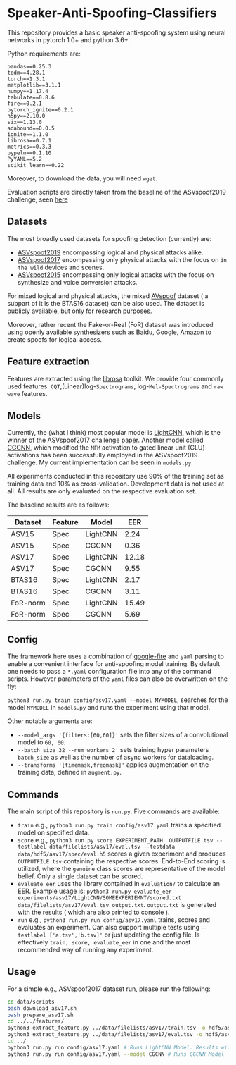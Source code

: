 # Speaker-Anti-Spoofing-Classifiers

This repository provides a basic speaker anti-spoofing system using neural networks in pytorch 1.0+ and python 3.6+.

Python requirements are:

```
pandas==0.25.3
tqdm==4.28.1
torch==1.3.1
matplotlib==3.1.1
numpy==1.17.4
tabulate==0.8.6
fire==0.2.1
pytorch_ignite==0.2.1
h5py==2.10.0
six==1.13.0
adabound==0.0.5
ignite==1.1.0
librosa==0.7.1
metrics==0.3.3
pypeln==0.1.10
PyYAML==5.2
scikit_learn==0.22
```

Moreover, to download the data, you will need `wget`.


Evaluation scripts are directly taken from the baseline of the ASVspoof2019 challenge, seen [here](https://www.asvspoof.org/asvspoof2019/tDCF_python_v1.zip)


## Datasets

The most broadly used datasets for spoofing detection (currently) are:

* [ASVspoof2019](https://datashare.is.ed.ac.uk/handle/10283/3336) encompassing logical and physical attacks alike.
* [ASVspoof2017](https://datashare.is.ed.ac.uk/handle/10283/3055) encompassing only physical attacks with the focus on `in the wild` devices and scenes.
* [ASVspoof2015](https://datashare.is.ed.ac.uk/handle/10283/853) encompassing only logical attacks with the focus on synthesize and voice conversion attacks.

For mixed logical and physical attacks, the mixed [AVspoof](https://www.idiap.ch/dataset/avspoof) dataset ( a subpart of it is the BTAS16 dataset) can be also used. The dataset is publicly available, but only for research purposes.

Moreover, rather recent the Fake-or-Real (FoR) dataset was introduced using openly available synthesizers such as Baidu, Google, Amazon to create spoofs for logical access.

## Feature extraction

Features are extracted using the [librosa](https://github.com/librosa/librosa) toolkit. We provide four commonly used features: `CQT`,(Linear)log-`Spectrograms`, log-`Mel-Spectrograms` and `raw wave` features.

## Models

Currently, the (what I think) most popular model is [LightCNN](https://arxiv.org/abs/1511.02683), which is the winner of the ASVspoof2017 challenge [paper](https://pdfs.semanticscholar.org/a2b4/c396dc1064fb90bb5455525733733c761a7f.pdf).
Another model called [CGCNN](https://www.isca-speech.org/archive/Interspeech_2019/pdfs/2170.pdf), which modified the `MFM` activation to gated linear unit (GLU) activations has been successfully employed in the ASVspoof2019 challenge.
My current implementation can be seen in `models.py`.

All experiments conducted in this repository use 90% of the training set as training data and 10% as cross-validation. 
Development data is not used at all.
All results are only evaluated on the respective evaluation set.

The baseline results are as follows:

| Dataset  | Feature | Model    | EER   |
|----------|---------|----------|-------|
| ASV15    | Spec    | LightCNN | 2.24|
| ASV15    | Spec    | CGCNN    | 0.36  |
| ASV17    | Spec    | LightCNN | 12.18 |
| ASV17    | Spec    | CGCNN    | 9.55  |
| BTAS16   | Spec    | LightCNN | 2.17  |
| BTAS16   | Spec    | CGCNN    | 3.11  |
| FoR-norm | Spec    | LightCNN | 15.49 |
| FoR-norm | Spec    | CGCNN    | 5.69  |



## Config

The framework here uses a combination of [google-fire](https://github.com/google/python-fire) and `yaml` parsing to enable a convenient interface for anti-spoofing model training.
By default one needs to pass a `*.yaml` configuration file into any of the command scripts. However parameters of the `yaml` files can also be overwritten on the fly:

`python3 run.py train config/asv17.yaml --model MYMODEL`, searches for the model `MYMODEL` in `models.py` and runs the experiment using that model.

Other notable arguments are:

* `--model_args '{filters:[60,60]}'` sets the filter sizes of a convolutional model to `60, 60`.
* `--batch_size 32 --num_workers 2'` sets training hyper parameters `batch_size` as well as the number of async workers for dataloading.
* `--transforms '[timemask,freqmask]'` applies augmentation on the training data, defined in `augment.py`.


## Commands

The main script of this repository is `run.py`. Five commands are available:

* `train` e.g., `python3 run.py train config/asv17.yaml` trains a specified model on specified data.
* `score` e.g., `python3 run.py score EXPERIMENT_PATH  OUTPUTFILE.tsv --testlabel data/filelists/asv17/eval.tsv --testdata data/hdf5/asv17/spec/eval.h5` scores a given experiment and produces `OUTPUTFILE.tsv` containing the respective scores. End-to-End scoring is utilized, where the `genuine` class scores are representative of the model belief. Only a single dataset can be scored.
* `evaluate_eer` uses the library contained in `evaluation/` to calculate an EER. Example usage is: `python3 run.py evaluate_eer experiments/asv17/LightCNN/SOMEEXPERIEMNT/scored.txt data/filelists/asv17/eval.tsv output.txt`. `output.txt` is generated with the results ( which are also printed to console ).
* `run` e.g., `python3 run.py run config/asv17.yaml` trains, scores and evaluates an experiment. Can also support multiple tests using `--testlabel ['a.tsv','b.tsv]'` or just updating the config file. Is effectively `train, score, evaluate_eer` in one and the most recommended way of running any experiment.


## Usage

For a simple e.g., ASVspoof2017 dataset run, please run the following:


```bash
cd data/scripts
bash download_asv17.sh
bash prepare_asv17.sh
cd ../../features/
python3 extract_feature.py ../data/filelists/asv17/train.tsv -o hdf5/asv17/spec/train.h5 # Extracts spectrogram features
python3 extract_feature.py ../data/filelists/asv17/eval.tsv -o hdf5/asv17/spec/eval.h5 #Spectrogram features
cd ../
python3 run.py run config/asv17.yaml # Runs LightCNN Model. Results will be displayed in the console and a directory experiments/asv17 will be created.
python3 run.py run config/asv17.yaml --model CGCNN # Runs CGCNN Model
```
